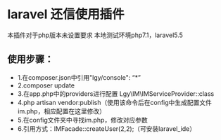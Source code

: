 # laravel 还信使用插件
本插件对于php版本未设置要求
本地测试环境php7.1，laravel5.5

## 使用步骤：
* 1.在composer.json中引用"lgy/console": “*”
* 2.composer update
* 3.在app.php中的providers进行配置 Lgy\IM\IMServiceProvider::class
* 4.php artisan vendor:publish（使用该命令后在config中生成配置文件im.php，相应配置在这里修改）
* 5.在config文件夹中寻找im.php，修改对应参数
* 6.引用方式：IMFacade::createUser(2,2);（可安装laravel_ide）
